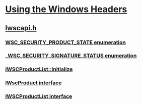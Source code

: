# [Using the Windows Headers](../_winprog/index.md)
## [Iwscapi.h](index.md)
### [WSC_SECURITY_PRODUCT_STATE enumeration](../iwscapi/ne-iwscapi-wsc_security_product_state.md)
### [_WSC_SECURITY_SIGNATURE_STATUS enumeration](../iwscapi/ne-iwscapi-_wsc_security_signature_status.md)
### [IWSCProductList::Initialize](../iwscapi/nf-iwscapi-iwscproductlist-initialize.md)
### [IWscProduct interface](../iwscapi/nn-iwscapi-iwscproduct.md)
### [IWSCProductList interface](../iwscapi/nn-iwscapi-iwscproductlist.md)
